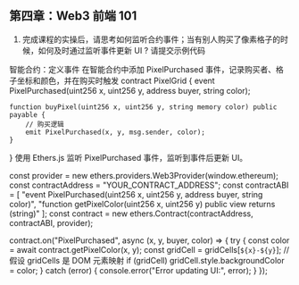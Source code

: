 ## 第四章：Web3 前端 101

1. 完成课程的实操后，请思考如何监听合约事件；当有别人购买了像素格子的时候，如何及时通过监听事件更新 UI ? 请提交示例代码

智能合约：定义事件
在智能合约中添加 PixelPurchased 事件，记录购买者、格子坐标和颜色，并在购买时触发
contract PixelGrid {
    event PixelPurchased(uint256 x, uint256 y, address buyer, string color);

    function buyPixel(uint256 x, uint256 y, string memory color) public payable {
        // 购买逻辑
        emit PixelPurchased(x, y, msg.sender, color);
    }
}
使用 Ethers.js 监听 PixelPurchased 事件，监听到事件后更新 UI。

const provider = new ethers.providers.Web3Provider(window.ethereum);
const contractAddress = "YOUR_CONTRACT_ADDRESS";
const contractABI = [
    "event PixelPurchased(uint256 x, uint256 y, address buyer, string color)",
    "function getPixelColor(uint256 x, uint256 y) public view returns (string)"
];
const contract = new ethers.Contract(contractAddress, contractABI, provider);

contract.on("PixelPurchased", async (x, y, buyer, color) => {
    try {
        const color = await contract.getPixelColor(x, y);
        const gridCell = gridCells[`${x}-${y}`]; // 假设 gridCells 是 DOM 元素映射
        if (gridCell) gridCell.style.backgroundColor = color;
    } catch (error) {
        console.error("Error updating UI:", error);
    }
});